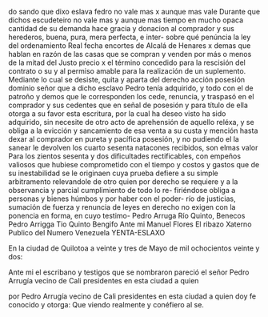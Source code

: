 do sando que dixo eslava fedro no vale mas x aunque mas vale
Durante que dichos escudeteiro no vale mas y aunque mas tiempo en mucho opaca cantidad de su demanda hace gracia y donacion al comprador y sus herederos, buena, pura, mera perfecta, e inter-
sobre qué penúncia la ley del ordenamiento Real fecha encortes de Alcalá de Henares x demas que hablan en razón de las casas que se compran y venden por más o menos de la mitad del Justo precio x el término concedido para la rescisión del contrato o su
y al permiso amable para la realización de un suplemento. Mediante lo cual se desiste, quita y aparta del derecho acción posesión dominio señor que a dicho esclavo Pedro tenía adquirido, y todo con el de patroño y demos que le
corresponden los cede, renuncia, y traspasó en el comprador y sus cedentes que en señal de posesión y para título de ella otorga a su favor esta escritura, por la cual ha deseo visto ha sido adquirido, sin necesite de otro acto de aprehensión
de aquello reléxa, y se obliga a la evicción y sancamiento de esa venta a su custa y mención hasta dexar al comprador en pureta y pacífica posesión, y no pudiendo el la sanear le devolven los cuarto sesenta natacones recibidos, son elmas valor
Para los zientos sesenta y dos dificultades rectificables, con empeños valiosos que hubiese comprometido con el tiempo y costos y gastos que de su inestabilidad se le originaen cuya prueba defiere a su simple arbitramento relevandole de otro quien por derecho se
requiere y a la observancia y parcial cumplimiento de todo lo re- firiéndose obliga a personas y bienes húmbos y por haber con el poder- río de justicias, sumación de fuerza y renuncia de leyes en derecho no exigen con la ponencia en forma, en cuyo testimo-
Pedro Arruga
Río Quinto, Benecos
Pedro Arrigga
Tio Quinto Bengifo
Ante mi Manuel Flores
El ribazo Xaterno Publico del Numero
Venezuela YENTA-ESLAXO

En la ciudad de Quilotoa a veinte y tres de Mayo de mil ochocientos veinte y dos:

Ante mi el escribano y testigos que se nombraron pareció el señor Pedro Arrugía vecino de Cali presidentes en esta ciudad a quien

por Pedro Arrugía vecino de Cali presidentes en esta ciudad a quien
doy fe conocido y otorga: Que viendo realmente y conéfiero al se.
